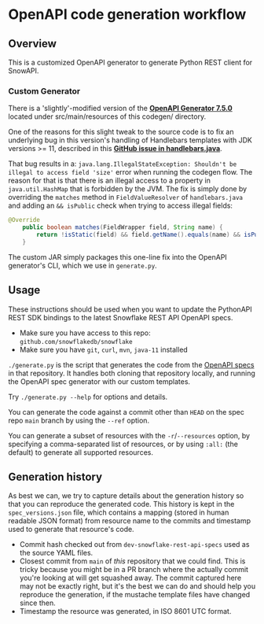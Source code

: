 # OpenAPI code generation workflow

## Overview
This is a customized OpenAPI generator to generate Python REST client for SnowAPI.

### Custom Generator

There is a 'slightly'-modified version of the **[OpenAPI Generator 7.5.0](https://github.com/OpenAPITools/openapi-generator/tree/v7.5.0)** 
located under src/main/resources of this codegen/ directory.

One of the reasons for this slight tweak to the source code is to fix an underlying
bug in this version's handling of Handlebars templates with JDK versions >= 11,
described in this **[GitHub issue in handlebars.java](https://github.com/jknack/handlebars.java/issues/940)**.

That bug results in a: `java.lang.IllegalStateException: Shouldn't be illegal to access field 'size'` error
when running the codegen flow. The reason for that is that there is an illegal access to a property
in `java.util.HashMap` that is forbidden by the JVM. The fix is simply done by overriding
the `matches` method in `FieldValueResolver` of `handlebars.java` and adding an `&& isPublic` check
when trying to access illegal fields:

```java    
@Override
    public boolean matches(FieldWrapper field, String name) {
        return !isStatic(field) && field.getName().equals(name) && isPublic(field);
    }
```

The custom JAR simply packages this one-line fix into the OpenAPI generator's CLI, which we use
in `generate.py`.

## Usage

These instructions should be used when you want to update the PythonAPI REST
SDK bindings to the latest Snowflake REST API OpenAPI specs.

* Make sure you have access to this repo: `github.com/snowflakedb/snowflake`
* Make sure you have `git`, `curl`, `mvn`, `java-11` installed

`./generate.py` is the script that generates the code from the [OpenAPI specs](https://github.com/snowflakedb/snowflake/tree/main/GlobalServices/modules/snowapi/snowapi-codegen/src/main/openapi/specs)
in that repository.  It handles both cloning that repository locally, and
running the OpenAPI spec generator with our custom templates.

Try `./generate.py --help` for options and details.

You can generate the code against a commit other than `HEAD` on the spec repo
`main` branch by using the `--ref` option.

You can generate a subset of resources with the `-r`/`--resources` option, by
specifying a comma-separated list of resources, or by using `:all:` (the
default) to generate all supported resources.

## Generation history

As best we can, we try to capture details about the generation history so that
you can reproduce the generated code.  This history is kept in the
`spec_versions.json` file, which contains a mapping (stored in human readable
JSON format) from resource name to the commits and timestamp used to generate
that resource's code.

* Commit hash checked out from `dev-snowflake-rest-api-specs` used as the
  source YAML files.
* Closest commit from `main` of *this* repository that we could find.  This is
  tricky because you might be in a PR branch where the actually commit you're
  looking at will get squashed away.  The commit captured here may not be
  exactly right, but it's the best we can do and should help you reproduce the
  generation, if the mustache template files have changed since then.
* Timestamp the resource was generated, in ISO 8601 UTC format.
